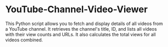 # YouTube-Channel-Video-Viewer
This Python script allows you to fetch and display details of all videos from a YouTube channel. It retrieves the channel's title, ID, and lists all videos with their view counts and URLs. It also calculates the total views for all videos combined.
